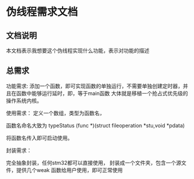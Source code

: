 # 伪线程需求文档

## 文档说明

本文档表示我想要这个伪线程实现什么功能，表示对功能的描述

## 总需求

功能需求:
添加一个函数，即可实现函数的单独运行，不需要单独创建定时器，并且在函数中能够运行延时，即，等于main函数
大体就是移植一个抢占式优先级的操作系统内核。


使用需求：
定义一个数组，类型为函数名，

函数名命名大致为  typeStatus (func *)(struct fileoperation *stu,void *pdata)

将函数名传入即可启动使用。



封装需求：

完全抽象封装，任何stm32都可以直接使用，
封装成一个文件夹，包含一个源文件，提供几个weak 函数给用户使用，即可正常使用


